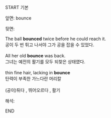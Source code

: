 START
기본

앞면:
bounce


뒷면:
<div>The ball <b>bounced</b> twice before he could reach it. </div><div>공이 두 번 튀고 나서야 그가 공을 잡을 수 있었다.</div><div><br></div><div><div>All her old <b>bounce</b> was back. </div><div>그녀는 예전의 활기를 모두 되찾은 상태였다.</div></div><div><br></div><div><div>thin fine hair, lacking in <strong>bounce</strong> </div><div><div>탄력이 부족한 가느다란 머리칼</div></div></div><div><br></div><div>(공이)튀다 , 뛰어오르다 , 활기</div>


해석:

END
